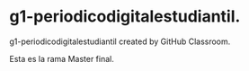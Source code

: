 # g1-periodicodigitalestudiantil.

g1-periodicodigitalestudiantil created by GitHub Classroom.

Esta es la rama Master final.
